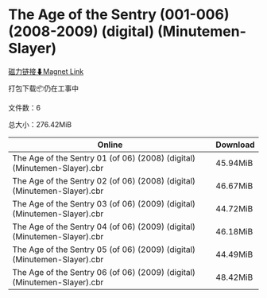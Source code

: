 # The Age of the Sentry (001-006) (2008-2009) (digital) (Minutemen-Slayer)

[磁力链接⬇Magnet Link](magnet:?xt=urn:btih:5411bd60fcb38916d8c72e2049b817b5da9a74c7&dn=The%20Age%20of%20the%20Sentry%20%28001-006%29%20%282008-2009%29%20%28digital%29%20%28Minutemen-Slayer%29)

打包下载📦仍在工事中

文件数：6

总大小：276.42MiB

Online | Download
--- | ---
The Age of the Sentry 01 (of 06) (2008) (digital) (Minutemen-Slayer).cbr | 45.94MiB
The Age of the Sentry 02 (of 06) (2008) (digital) (Minutemen-Slayer).cbr | 46.67MiB
The Age of the Sentry 03 (of 06) (2009) (digital) (Minutemen-Slayer).cbr | 44.72MiB
The Age of the Sentry 04 (of 06) (2009) (digital) (Minutemen-Slayer).cbr | 46.18MiB
The Age of the Sentry 05 (of 06) (2009) (digital) (Minutemen-Slayer).cbr | 44.49MiB
The Age of the Sentry 06 (of 06) (2009) (digital) (Minutemen-Slayer).cbr | 48.42MiB